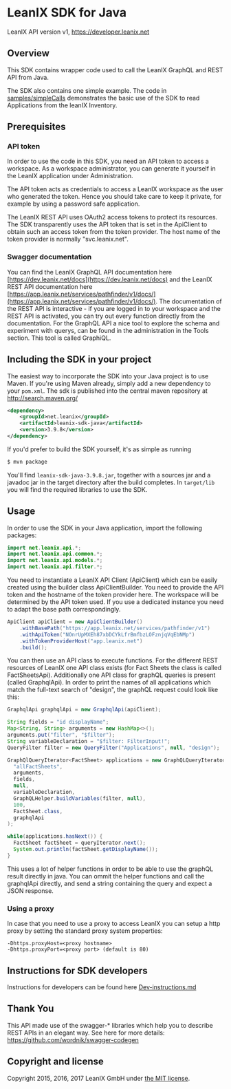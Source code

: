 # LeanIX SDK for Java #

LeanIX API version v1, https://developer.leanix.net

## Overview ##
This SDK contains wrapper code used to call the LeanIX GraphQL and REST API from Java.

The SDK also contains one simple example. The code in [samples/simpleCalls](samples/simpleCalls/src/main/java/net/leanix/pathfinder/samples/simpleCalls/Main.java) demonstrates the basic use of the SDK to read Applications from the leanIX Inventory.

## Prerequisites ##

### API token
In order to use the code in this SDK, you need an API token to access a workspace.
As a workspace administrator, you can generate it yourself in the LeanIX application under Administration.

The API token acts as credentials to access a LeanIX workspace as the user who generated the token.
Hence you should take care to keep it private, for example by using a password safe application.

The LeanIX REST API uses OAuth2 access tokens to protect its resources. The SDK transparently uses the
API token that is set in the ApiClient to obtain such an access token from the token provider.
The host name of the token provider is normally "svc.leanix.net".

### Swagger documentation

You can find the LeanIX GraphQL API documentation here [https://dev.leanix.net/docs](https://dev.leanix.net/docs) and the LeanIX REST API documentation here [https://app.leanix.net/services/pathfinder/v1/docs/](https://app.leanix.net/services/pathfinder/v1/docs/). The documentation of the REST API is interactive - if you are logged in to your workspace and the REST API is activated, you can try out every function directly from the documentation. For the GraphQL API a nice tool to explore the schema and experiment with querys, can be found in the administration in the Tools section. This tool is called GraphiQL.  


## Including the SDK in your project ##

The easiest way to incorporate the SDK into your Java project is to use Maven. If you're using Maven already, simply add a new dependency to your `pom.xml`. The sdk is published into the central maven repository at http://search.maven.org/

```xml
<dependency>
    <groupId>net.leanix</groupId>
    <artifactId>leanix-sdk-java</artifactId>
    <version>3.9.8</version>
</dependency>
```

If you'd prefer to build the SDK yourself, it's as simple as running

```bash
$ mvn package
```

You'll find `leanix-sdk-java-3.9.8.jar`, together with a sources jar and a javadoc jar in the target directory after the build completes.
In `target/lib` you will find the required libraries to use the SDK.

## Usage ##

In order to use the SDK in your Java application, import the following packages:

```java
import net.leanix.api.*;
import net.leanix.api.common.*;
import net.leanix.api.models.*;
import net.leanix.api.filter.*;
```

You need to instantiate a LeanIX API Client (ApiClient) which can be easily created using the builder class ApiClientBuilder.
You need to provide the API token and the hostname of the token provider here. The workspace will be determined by the API token used. If you use a dedicated instance you need to adapt the base path correspondingly.

```java
ApiClient apiClient = new ApiClientBuilder()
    .withBasePath("https://app.leanix.net/services/pathfinder/v1")
    .withApiToken("NOnrUpMXEh87xbDCYkLfrBmfbzLOFznjqVqEbNMp")
    .withTokenProviderHost("app.leanix.net")
    .build();
```

You can then use an API class to execute functions. For the different REST resources of LeanIX one API class exists (for Fact Sheets the class is called FactSheetsApi). Additionally one API class for graphQL queries is present (called GraphqlApi). 
In order to print the names of all applications which match the full-text search of "design", the graphQL request could look like this:

```java
GraphqlApi graphqlApi = new GraphqlApi(apiClient);

String fields = "id displayName";
Map<String, String> arguments = new HashMap<>();
arguments.put("filter", "$filter");
String variableDeclaration = "$filter: FilterInput!";
QueryFilter filter = new QueryFilter("Applications", null, "design");

GraphQlQueryIterator<FactSheet> applications = new GraphQLQueryIterator<>(
  "allFactSheets",
  arguments,
  fields,
  null,
  variableDeclaration,
  GraphQLHelper.buildVariables(filter, null),
  100,
  FactSheet.class,
  graphqlApi
);

while(applications.hasNext()) {
  FactSheet factSheet = queryIterator.next();
  System.out.println(factSheet.getDisplayName()); 
}
```

This uses a lot of helper functions in order to be able to use the graphQL result directly in java. You can ommit the helper functions and call the graphqlApi directly, and send a string containing the query and expect a JSON response.

### Using a proxy
In case that you need to use a proxy to access LeanIX you can setup a http proxy by setting the standard proxy system properties:

```
-Dhttps.proxyHost=<proxy hostname>
-Dhttps.proxyPort=<proxy port> (default is 80)
```

## Instructions for SDK developers

Instructions for developers can be found here [Dev-instructions.md](Dev-instructions.md)

## Thank You ##
This API made use of the swagger-* libraries which help you to describe REST APIs in an elegant way. See here for more details: https://github.com/wordnik/swagger-codegen

## Copyright and license ##

Copyright 2015, 2016, 2017 LeanIX GmbH under [the MIT license](LICENSE).
